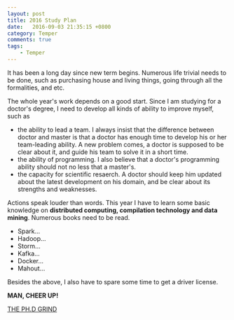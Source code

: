 ```yaml
---
layout: post
title: 2016 Study Plan
date:   2016-09-03 21:35:15 +0800
category: Temper
comments: true
tags:
    - Temper
---
```

<div class="message">
  It has been a long day since new term begins. Numerous life trivial needs to be done, such as purchasing house and living things, going through all the formalities, and etc.
</div>
  <!-- more -->
  
  The whole year's work depends on a good start. Since I am studying for a doctor's degree, I need to develop all kinds of ability to improve myself, such as
- the ability to lead a team. I always insist that the difference between doctor and master is that a doctor has enough time to develop his or her team-leading ability. A new problem comes, a doctor is supposed to be clear about it, and guide his team to solve it in a short time.
- the ability of programming. I also believe that a doctor's programming ability should not no less that a master's.
- the capacity for scientific resaerch. A doctor should keep him updated about the latest development on his domain, and be clear about its strengths and weaknesses.

Actions speak louder than words. This year I have to learn some basic knowledge on **distributed computing, compilation technology and data mining**.
Numerous books need to be read.
- Spark...
- Hadoop...
- Storm...
- Kafka...
- Docker...
- Mahout...

Besides the above, I also have to spare some time to get a driver license.

**MAN, CHEER UP!**

[THE PH.D GRIND](http://www.pgbovine.net/PhD-memoir/pguo-PhD-grind.pdf)
